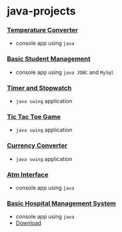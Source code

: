 # java-projects

### [Temperature Converter](./temperature-converter)
- console app using `java`

### [Basic Student Management](./basic-student-managment/)
- console app using `java JDBC` and `MySql`

### [Timer and Stopwatch](./timer-and-stopwatch/)
- `java swing` application

### [Tic Tac Toe Game](./tic-tac-toe/)
- `java swing` application

### [Currency Converter](./currency-converter/)
- `java swing` application

### [Atm Interface](./atm-interface/)
- console app using `java`

### [Basic Hospital Management System](./basic-hospital-management-system-01/)
- console app using `java`
- [Download](https://minhaskamal.github.io/DownGit/#/home?url=https://github.com/irahuldutta02/java-projects-01/tree/main/basic-hospital-management-system-01)


